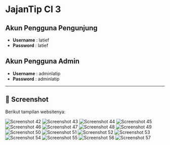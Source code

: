 # JajanTip CI 3

## Akun Pengguna Pengunjung
- **Username** : latief  
- **Password** : latief 

## Akun Pengguna Admin
- **Username** : adminlatip  
- **Password** : adminlatip

---

## 📸 Screenshot
Berikut tampilan websitenya:

![Screenshot 42](ss/screenshot-42.png)
![Screenshot 43](ss/screenshot-43.png)
![Screenshot 44](ss/screenshot-44.png)
![Screenshot 45](ss/screenshot-45.png)
![Screenshot 46](ss/screenshot-46.png)
![Screenshot 47](ss/screenshot-47.png)
![Screenshot 48](ss/screenshot-48.png)
![Screenshot 49](ss/screenshot-49.png)
![Screenshot 50](ss/screenshot-50.png)
![Screenshot 51](ss/screenshot-51.png)
![Screenshot 52](ss/screenshot-52.png)
![Screenshot 53](ss/screenshot-53.png)
![Screenshot 54](ss/screenshot-54.png)
![Screenshot 55](ss/screenshot-55.png)
![Screenshot 56](ss/screenshot-56.png)
![Screenshot 57](ss/screenshot-57.png)

